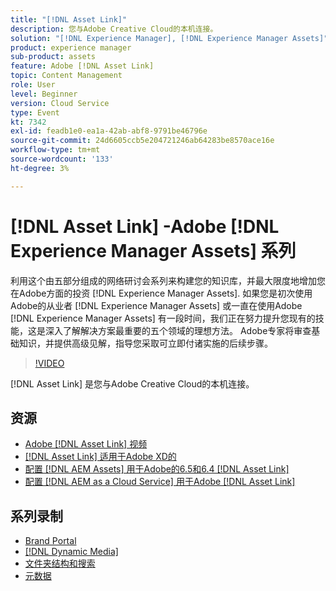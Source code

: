 ```yaml
---
title: "[!DNL Asset Link]"
description: 您与Adobe Creative Cloud的本机连接。
solution: "[!DNL Experience Manager], [!DNL Experience Manager Assets]"
product: experience manager
sub-product: assets
feature: Adobe [!DNL Asset Link]
topic: Content Management
role: User
level: Beginner
version: Cloud Service
type: Event
kt: 7342
exl-id: feadb1e0-ea1a-42ab-abf8-9791be46796e
source-git-commit: 24d6605ccb5e204721246ab64283be8570ace16e
workflow-type: tm+mt
source-wordcount: '133'
ht-degree: 3%

---
```


# [!DNL Asset Link] -Adobe [!DNL Experience Manager Assets] 系列

利用这个由五部分组成的网络研讨会系列来构建您的知识库，并最大限度地增加您在Adobe方面的投资 [!DNL Experience Manager Assets]. 如果您是初次使用Adobe的从业者 [!DNL Experience Manager Assets] 或一直在使用Adobe [!DNL Experience Manager Assets] 有一段时间，我们正在努力提升您现有的技能，这是深入了解解决方案最重要的五个领域的理想方法。 Adobe专家将审查基础知识，并提供高级见解，指导您采取可立即付诸实施的后续步骤。

>[!VIDEO](https://video.tv.adobe.com/v/332127/?quality=12&learn=on&hidetitle=true)

[!DNL Asset Link] 是您与Adobe Creative Cloud的本机连接。

## 资源

* [Adobe [!DNL Asset Link] 视频](https://experienceleague.adobe.com/docs/experience-manager-learn/assets/adobe-asset-link/launch-adobe-asset-link.html)
* [[!DNL Asset Link] 适用于Adobe XD的](https://helpx.adobe.com/enterprise/admin-guide.html/enterprise/using/adobe-asset-link-for-xd.ug.html)
* [配置 [!DNL AEM Assets] 用于Adobe的6.5和6.4 [!DNL Asset Link]](https://helpx.adobe.com/enterprise/using/configure-aem-assets-6-for-asset-link.html)
* [配置 [!DNL AEM as a Cloud Service] 用于Adobe [!DNL Asset Link]](https://helpx.adobe.com/enterprise/admin-guide.html/enterprise/using/configure-aem-assets-for-asset-link.ug.html)

## 系列录制

* [Brand Portal](brand-portal.md)
* [[!DNL Dynamic Media]](dynamic-media.md)
* [文件夹结构和搜索](folder-structure-search.md)
* [元数据](metadata.md)
